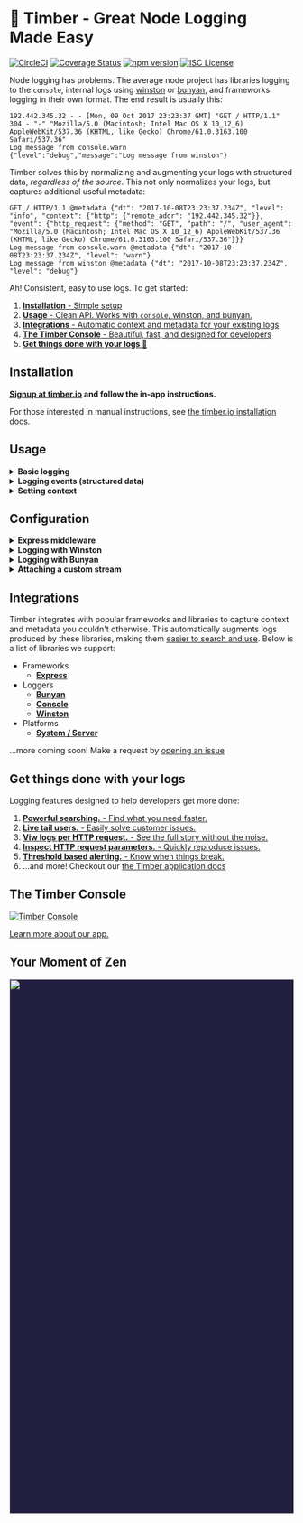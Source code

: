 # 🌲 Timber - Great Node Logging Made Easy

[![CircleCI](https://circleci.com/gh/timberio/timber-node.svg?style=svg)](https://circleci.com/gh/timberio/timber-node)
[![Coverage Status](https://coveralls.io/repos/github/timberio/timber-node/badge.svg?branch=master)](https://coveralls.io/github/timberio/timber-node?branch=master)
[![npm version](https://badge.fury.io/js/timber.svg)](https://badge.fury.io/js/timber)
[![ISC License](https://img.shields.io/badge/license-ISC-ff69b4.svg)](LICENSE.md)

Node logging has problems. The average node project has libraries logging to the
`console`, internal logs using [winston](https://github.com/winstonjs/winston) or
[bunyan](https://github.com/trentm/node-bunyan), and frameworks logging in their own format.
The end result is usually this:

```
192.442.345.32 - - [Mon, 09 Oct 2017 23:23:37 GMT] "GET / HTTP/1.1" 304 - "-" "Mozilla/5.0 (Macintosh; Intel Mac OS X 10_12_6) AppleWebKit/537.36 (KHTML, like Gecko) Chrome/61.0.3163.100 Safari/537.36"
Log message from console.warn
{"level":"debug","message":"Log message from winston"}
```

Timber solves this by normalizing and augmenting your logs with structured data, *regardless of
the source*. This not only normalizes your logs, but captures additional useful metadata:

```
GET / HTTP/1.1 @metadata {"dt": "2017-10-08T23:23:37.234Z", "level": "info", "context": {"http": {"remote_addr": "192.442.345.32"}}, "event": {"http_request": {"method": "GET", "path": "/", "user_agent": "Mozilla/5.0 (Macintosh; Intel Mac OS X 10_12_6) AppleWebKit/537.36 (KHTML, like Gecko) Chrome/61.0.3163.100 Safari/537.36"}}}
Log message from console.warn @metadata {"dt": "2017-10-08T23:23:37.234Z", "level": "warn"}
Log message from winston @metadata {"dt": "2017-10-08T23:23:37.234Z", "level": "debug"}
```

Ah! Consistent, easy to use logs. To get started:

1. [**Installation** - Simple setup](#installation)
2. [**Usage** - Clean API. Works with `console`, winston, and bunyan.](#usage)
3. [**Integrations** - Automatic context and metadata for your existing logs](#integrations)
4. [**The Timber Console** - Beautiful, fast, and designed for developers](#the-timber-console)
5. [**Get things done with your logs 💪**](#get-things-done-with-your-logs)


## Installation

**[Signup at timber.io](https://app.timber.io) and follow the in-app instructions.**

For those interested in manual instructions, see [the timber.io installation docs](https://timber.io/docs/languages/node/installation).


## Usage

<details><summary><strong>Basic logging</strong></summary><p>

No special API, Timber works directly with your logger of choice:

```js
// console
console.log("My log message")
console.info("My log message")
console.warn("My log message")
console.error("My log message")

// winston
winston.info("My log message")
winston.warn("My log message")
// ...

// bunyan
logger.info("My log message")
logger.warn("My log message")
// ...
```

---

</p></details>

<details><summary><strong>Logging events (structured data)</strong></summary><p>

Log structured data without sacrificing readability:

```js
// console
console.warn("Payment rejected", {
  event: {
    payment_rejected: { customer_id: "abcd1234", amount: 100, reason: "Card expired" }
  }
});

// winston
winston.warn("Payment rejected", {
  event: {
    payment_rejected: { customer_id: "abcd1234", amount: 100, reason: "Card expired" }
  }
});

// bunyan
logger.warn({
  event: {
    payment_rejected: { customer_id: "abcd1234", amount: 100, reason: "Card expired" }
  }
}, "Payment rejected");
```

---

</p></details>

<details><summary><strong>Setting context</strong></summary><p>

[Context](https://timber.io/docs/concepts/metadata-context-and-events) for node is coming soon!
Because node does not have a concept of local storage, we're working to implement
[continuation local storage](https://github.com/othiym23/node-continuation-local-storage).
This will enable shared join data across your logs, allowing you to relate them.

Star / watch this repo to be notified when this goes live!

</p></details>


## Configuration

<details><summary><strong>Express middleware</strong></summary><p>

If you're using express, you can use the timber middleware to automatically log
all http request/response events

```js
const express = require('express')
const timber = require('timber')

// first we create a writeable stream that your logs will get sent to
const transport = new timber.transports.HTTPS('your-timber-api-key');

// attach the stream to stdout
timber.install(transport);

// create our express app
const app = express()

// attach the timber middleware
app.use(timber.middlewares.express())

app.get('/', function (req, res) {
  res.send('hello, world!')
})

// Output:
// => Started GET "/" @metadata {"level": "error", "context": {...}}
// => Outgoing HTTP response 200 in 2ms @metadata {"level": "error", "context": {...}}
```

The express middleware accepts a single argument for configuration options. To learn more about the available options, [visit the express integration docs](https://timber.io/docs/languages/node/integrations/express#configuration)

---

</p></details>

<details><summary><strong>Logging with Winston</strong></summary><p>

If you're using [winston](https://github.com/winstonjs/winston), you can use the winston transport to send all of winston's logs to timber.io

```js
const winston = require('winston')
const timber = require('timber')

const transport = new timber.transports.HTTPS('your-api-key')
timber.install(transport)

winston.remove(winston.transports.Console)
winston.add(winston.transports.Console, {
  formatter: timber.formatters.Winston
})

winston.log('info', 'Sample log message')

// Output:
// => Sample log message @metadata {"level": "info", ... }
```

When you pass a metadata object to winston, timber will automatically augment your log line with it:

```js
winston.log('info', 'Log message with metadata', { user: 'username' })

// Output:
// => Log message with metadata @metadata {"level": "info", meta: { user: 'username' }, ... }
```

You can augment your log with a custom event by providing an `event` key at the root of your metadata object:

```js
winston.log('info', 'Log message with event', { event: custom_event_name: { ... } })

// Output:
// => Log message with event @metadata {"level": "info", event: { custom_event_name: { ... } }, ... }
```

Adding custom context is just as easily done by adding the `context` key to the root of your metadata object:

```js
winston.log('info', 'Log message with event', { context: { ... } })

// Output:
// => Log message with event @metadata {"level": "info", context: { ... }, ... }
```
If you're using the timber express middleware, you'll most likely want to configure it to use winston as the logger. This can be done by setting the `logger` config attribute to `winston`:

```js
timber.config.logger = winston
```

---

</p></details>

<details><summary><strong>Logging with Bunyan</strong></summary><p>

If you're using [bunyan](https://github.com/trentm/node-bunyan), you can use the bunyan transport to send all of bunyan's logs to timber.io

```js
const bunyan = require('bunyan')
const timber = require('timber')

const winston = require('winston')
const timber = require('timber')

const transport = new timber.transports.HTTPS('your-api-key')
timber.install(transport)

const log = bunyan.createLogger({ name: 'Timber Logger' })

log.info('Sample log message')

// Output:
// => Sample log message @metadata {"level": "info", ... }
```

If you want to augment your log with custom metadata, simply add an object as the first argument:

```js
log.info({ user: 'username' }, 'Log message with metadata')

// Output:
// => Log message with metadata @metadata {"level": "info", meta: { user: 'username' }}, ... }
```

You can augment your log with a custom event by providing an `event` key at the root of your metadata object:

```js
log.info({ event: { custom_event_name: { ... } } }, 'Log message with event')

// Output:
// => Log message with event @metadata {"level": "info", event: { custom_event_name: { ... } }, ... }
```

Adding custom context is just as easily done by adding the `context` key to the root of your metadata object:

```js
log.info({ context: { ... } }, 'Log message with event')

// Output:
// => Log message with event @metadata {"level": "info", context: { ... }, ... }
```

If you're using the timber express middleware, you'll most likely want to configure it to use bunyan as the logger. This can be done by setting the `logger` config attribute to the bunyan logger you created:

```js
timber.config.logger = log
```

---

</p></details>

<details><summary><strong>Attaching a custom stream</strong></summary><p>

By default, Timber makes attaching to `stdout` and `stderr` very easy through the convenient `timber.install(transport)` function.
However, it's possible to attach the transport to _any_ [writeable stream](https://nodejs.org/api/stream.html#stream_writable_streams)
using the `timber.attach()` function!

```js
const transport = timber.transports.HTTPS('timber-api-key')

// This is what the install() command is doing:
timber.attach([transport], process.stdout)
timber.attach([transport], process.stderr)
// => This sends all logs from stdout directly to Timber

// You can attach multiple unique transport streams to each stream:
const file_transport = fs.createWriteStream("./output.log", {flags: "a"})
timber.attach([transport, file_transport], process.stdout)
// => This sends all logs from stdout to Timber, stdout, and a custom log file
```

---

</p></details>


## Integrations

Timber integrates with popular frameworks and libraries to capture context and metadata you
couldn't otherwise. This automatically augments logs produced by these libraries, making them
[easier to search and use](#do-amazing-things-with-your-logs). Below is a list of libraries we
support:

* Frameworks
   * [**Express**](https://timber.io/docs/languages/node/integrations/express)
* Loggers
   * [**Bunyan**](https://timber.io/docs/languages/node/integrations/bunyan)
   * [**Console**](https://timber.io/docs/languages/node/integrations/console)
   * [**Winston**](https://timber.io/docs/languages/node/integrations/winston)
* Platforms
   * [**System / Server**](https://timber.io/docs/languages/node/integrations/system)

...more coming soon! Make a request by [opening an issue](https://github.com/timberio/timber-node/issues/new)


## Get things done with your logs

Logging features designed to help developers get more done:

1. [**Powerful searching.** - Find what you need faster.](https://timber.io/docs/app/console/searching)
2. [**Live tail users.** - Easily solve customer issues.](https://timber.io/docs/app/console/tail-a-user)
3. [**Viw logs per HTTP request.** - See the full story without the noise.](https://timber.io/docs/app/console/trace-http-requests)
4. [**Inspect HTTP request parameters.** - Quickly reproduce issues.](https://timber.io/docs/app/console/inspect-http-requests)
5. [**Threshold based alerting.** - Know when things break.](https://timber.io/docs/app/alerts)
6. ...and more! Checkout our [the Timber application docs](https://timber.io/docs/app)

## The Timber Console

[![Timber Console](http://files.timber.io/images/readme-interface7.gif)](https://timber.io/docs/app)

[Learn more about our app.](https://timber.io/docs/app)

## Your Moment of Zen

<p align="center" style="background: #221f40;">
<a href="https://timber.io"><img src="http://files.timber.io/images/readme-log-truth.png" height="947" /></a>
</p>
